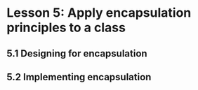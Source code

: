 # Lesson 5: Apply encapsulation principles to a class


## 5.1 Designing for encapsulation


## 5.2 Implementing encapsulation

